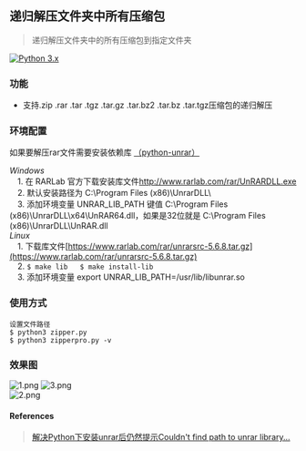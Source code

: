 ## 递归解压文件夹中所有压缩包

> 递归解压文件夹中的所有压缩包到指定文件夹

[![Python 3.x](https://img.shields.io/badge/python-3.x-yellow.svg)](https://www.python.org/) 

### 功能
+ 支持.zip .rar .tar .tgz .tar.gz .tar.bz2 .tar.bz .tar.tgz压缩包的递归解压

### 环境配置
如果要解压rar文件需要安装依赖库 [（python-unrar）](https://github.com/matiasb/python-unrar "python-unrar")  
  
*Windows*  
&ensp;&ensp;1. 在 RARLab 官方下载安装库文件[http://www.rarlab.com/rar/UnRARDLL.exe ](http://www.rarlab.com/rar/UnRARDLL.exe )  
&ensp;&ensp;2. 默认安装路径为 C:\Program Files (x86)\UnrarDLL\  
&ensp;&ensp;3. 添加环境变量 UNRAR_LIB_PATH 键值 C:\Program Files (x86)\UnrarDLL\x64\UnRAR64.dll，如果是32位就是 C:\Program Files (x86)\UnrarDLL\UnRAR.dll  
*Linux*  
&ensp;&ensp;1. 下载库文件[https://www.rarlab.com/rar/unrarsrc-5.6.8.tar.gz](https://www.rarlab.com/rar/unrarsrc-5.6.8.tar.gz)  
&ensp;&ensp;2. `$ make lib  
       $ make install-lib`  
&ensp;&ensp;3. 添加环境变量  export UNRAR_LIB_PATH=/usr/lib/libunrar.so  

### 使用方式
```
设置文件路径  
$ python3 zipper.py  
$ python3 zipperpro.py -v
```

### 效果图  
![1.png](./1.png "1.png")
![3.png](./3.png "3.png")  
![2.png](./2.png "2.png")


#### References
> [解决Python下安装unrar后仍然提示Couldn't find path to unrar library...](https://blog.csdn.net/ysy950803/article/details/52939708)